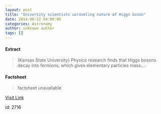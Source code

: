 ```yaml
---
layout: post
title: "University scientists unraveling nature of Higgs boson"
date: 2014-06-22 04:00:00
categories: Astronomy
author: unknown author
tags: []
---
```



#### Extract
>(Kansas State University) Physics research finds that Higgs bosons decay into fermions, which gives elementary particles mass....

#### Factsheet
>factsheet unavailable

[Visit Link](http://www.eurekalert.org/pub_releases/2014-06/ksu-usu062214.php)

id:    2716
